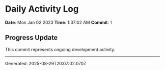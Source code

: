 # Daily Activity Log

**Date**: Mon Jan 02 2023
**Time**: 1:37:02 AM
**Commit**: 1

## Progress Update

This commit represents ongoing development activity.

---
Generated: 2025-08-29T20:07:02.070Z
